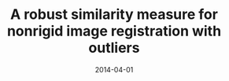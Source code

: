 ---
title: "A robust similarity measure for nonrigid image registration with outliers"
collection: publications-conference
permalink: 
excerpt: 'Robust cosine similarity measure'
date: 2014-04-01
presentation_type: Oral talk
venue: 'IEEE 11th International Symposium on Biomedical Imaging (ISBI)'
paperurl: http://ieeexplore.ieee.org/abstract/document/6867934/
citation: '<b>Pszczolkowski, S.</b>, Zafeiriou, S., Ledig, C. and Rueckert, D., 2014, April. &quot;A robust similarity measure for nonrigid image registration with outliers&quot; <i>In Biomedical Imaging (ISBI), 2014 IEEE 11th International Symposium on</i> (pp. 568-571). IEEE'
---